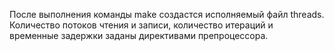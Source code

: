 После выполнения команды make создастся исполняемый файл threads.
Количество потоков чтения и записи, количество итераций и временные задержки заданы директивами препроцессора. 
